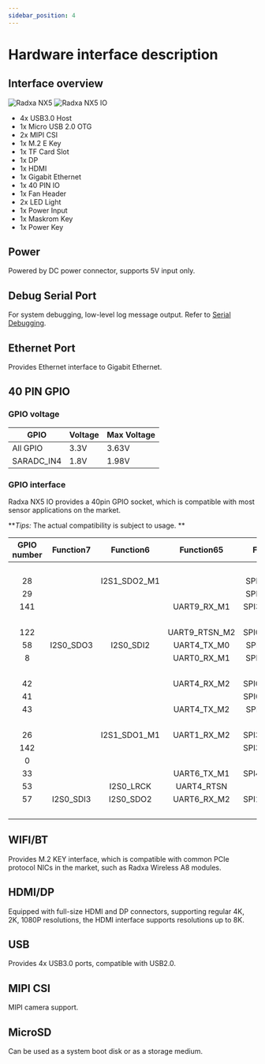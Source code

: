 ```yaml
---
sidebar_position: 4
---
```


# Hardware interface description

## Interface overview

![Radxa NX5](/img/nx5/nx5-overview.webp)
![Radxa NX5 IO](/img/nx5/nx5-io/nx5-io-overview.webp)

- 4x USB3.0 Host
- 1x Micro USB 2.0 OTG
- 2x MIPI CSI
- 1x M.2 E Key
- 1x TF Card Slot
- 1x DP
- 1x HDMI
- 1x Gigabit Ethernet
- 1x 40 PIN IO
- 1x Fan Header
- 2x LED Light
- 1x Power Input
- 1x Maskrom Key
- 1x Power Key

## Power

Powered by DC power connector, supports 5V input only.

## Debug Serial Port

For system debugging, low-level log message output.
Refer to [Serial Debugging](../radxa-os/low-level-dev/serial).

## Ethernet Port

Provides Ethernet interface to Gigabit Ethernet.

## 40 PIN GPIO

### GPIO voltage

| GPIO       | Voltage | Max Voltage |
| ---------- | ------- | ----------- |
| All GPIO   | 3.3V    | 3.63V       |
| SARADC_IN4 | 1.8V    | 1.98V       |

### GPIO interface

Radxa NX5 IO provides a 40pin GPIO socket, which is compatible with most sensor applications on the market.

**_Tips:_ The actual compatibility is subject to usage. **

<div className='gpio_style'>

| GPIO number | Function7 |  Function6   |   Function65  |  Function4   | Function3  |  Function2  | Function1 |               Pin#               |              Pin#               | Function1 |  Function2  |  Function3  |  Function4   |                 Function5                 |  Function6   | Function7  | GPIO number |
| :---------: | :-------: | :----------: | :-----------: | :----------: | :--------: | :---------: | :-------: | :------------------------------: | :-----------------------------: | :-------: | :---------: | :---------: | :----------: | :---------------------------------------: | :----------: | :--------: | :---------: |
|             |           |              |               |              |            |             |   +3.3V   | <div className='yellow'>1</div>  |  <div className='red'>2</div>   |   +5.0V   |             |             |              |                                           |              |            |             |
|     28      |           | I2S1_SDO2_M1 |               | SPI3_CS0_M2  | PWM3_IR_M0 | I2C1_SCL_M2 | GPIO0_D4  |  <div className='green'>3</div>  |  <div className='red'>4</div>   |   +5.0V   |             |             |              |                                           |              |            |             |
|     29      |           |              |               | SPI3_CS1_M2  |            | I2C1_SDA_M2 | GPIO0_D5  |  <div className='green'>5</div>  | <div className='black'>6</div>  |    GND    |             |             |              |                                           |              |            |             |
|     141     |           |              |  UART9_RX_M1  | SPI3_MISO_M1 |  PWM12_M1  |             | GPIO1_C0  |  <div className='green'>7</div>  | <div className='green'>8</div>  | GPIO0_B5  | I2C1_SCL_M0 |             |              | <div className='orange'>UART2_TX_M0</div> | I2S1_MCLK_M1 |            |     13      |
|             |           |              |               |              |            |             |    GND    |  <div className='black'>9</div>  | <div className='green'>10</div> | GPIO0_B6  | I2C1_SDA_M0 |             |              | <div className='orange'>UART2_RX_M0</div> | I2S1_SCLK_M1 |            |     14      |
|     122     |           |              | UART9_RTSN_M2 | SPI0_MOSI_M3 |            | I2C7_SCL_M2 | GPIO3_D2  | <div className='green'>11</div>  | <div className='green'>12</div> | GPIO1_C3  | I2C6_SCL_M1 | PWM7_IR_M2  | SPI4_CS0_M0  |                UART3_CTSN                 |  I2S0_SCLK   |            |     51      |
|     58      | I2S0_SDO3 |  I2S0_SDI2   |  UART4_TX_M0  | SPI1_CLK_M2  |  PWM0_M1   | I2C1_SCL_M4 | GPIO1_D2  | <div className='green'>13</div>  | <div className='black'>14</div> |    GND    |             |             |              |                                           |              |            |             |
|      8      |           |              |  UART0_RX_M1  | SPI2_CS1_M2  |            | I2C1_SCL_M1 | GPIO0_B0  | <div className='green'>15</div>  | <div className='green'>16</div> | GPIO1_D5  |             |             | SPI1_CS1_M2  |                                           |  I2S0_SDI1   |            |     61      |
|             |           |              |               |              |            |             |   +3.3V   | <div className='yellow'>17</div> | <div className='green'>18</div> | GPIO1_D3  | I2C1_SDA_M4 |   PWM1_M1   | SPI1_CS0_M2  |                UART4_RX_M0                |              |            |     59      |
|     42      |           |              |  UART4_RX_M2  | SPI0_MOSI_M2 |            |             | GPIO1_B2  | <div className='green'>19</div>  | <div className='black'>20</div> |    GND    |             |             |              |                                           |              |            |             |
|     41      |           |              |               | SPI0_MISO_M2 |            |             | GPIO1_B1  | <div className='green'>21</div>  | <div className='green'>22</div> | GPIO1_D0  | I2C7_SCL_M0 |             | SPI1_MISO_M2 |                UART6_TX_M2                |  I2S0_SDO1   |            |     56      |
|     43      |           |              |  UART4_TX_M2  | SPI0_CLK_M2  |            |             | GPIO1_B3  | <div className='green'>23</div>  | <div className='green'>24</div> | GPIO1_B4  |             |             | SPI0_CS0_M2  |                UART7_RX_M2                |              |            |     44      |
|             |           |              |               |              |            |             |    GND    | <div className='black'>25</div>  | <div className='green'>26</div> | GPIO1_B5  |             |             | SPI0_CS1_M2  |                UART7_TX_M2                |              |            |     45      |
|     26      |           | I2S1_SDO1_M1 |  UART1_RX_M2  | SPI3_MOSI_M2 |            | I2C0_SDA_M2 | GPIO0_D2  |  <div className='blue'>27</div>  | <div className='blue'>28</div>  | GPIO0_D1  | I2C0_SCL_M2 |             | SPI0_CS0_M0  |                UART1_TX_M2                | I2S1_SDO0_M1 | UART0_CTSN |     25      |
|     142     |           |              |               | SPI3_MOSI_M1 |  PWM13_M1  | I2C5_SCL_M1 | GPIO4_B6  | <div className='green'>29</div>  | <div className='black'>30</div> |    GND    |             |             |              |                                           |              |            |             |
|      0      |           |              |               |              |            |             | GPIO0_A0  | <div className='green'>31</div>  | <div className='green'>32</div> | GPIO4_B3  | I2C7_SDA_M3 | PWM15_IR_M1 |              |               UART8_CTSN_M0               | I2S1_SDO2_M0 |            |     139     |
|     33      |           |              |  UART6_TX_M1  | SPI4_MOSI_M2 |            | I2C2_SCL_M4 | GPIO1_A1  | <div className='green'>33</div>  | <div className='black'>34</div> |    GND    |             |             |              |                                           |              |            |             |
|     53      |           |  I2S0_LRCK   |  UART4_RTSN   |              |            | I2C2_SCL_M3 | GPIO1_C5  | <div className='green'>35</div>  | <div className='green'>36</div> | GPIO3_D3  | I2C7_SDA_M2 |  PWM10_M2   | SPI0_CLK_M3  |                                           |              |            |     123     |
|     57      | I2S0_SDI3 |  I2S0_SDO2   |  UART6_RX_M2  | SPI1_MOSI_M2 |            | I2C7_SDA_M0 | GPIO1_D1  | <div className='green'>37</div>  | <div className='green'>38</div> | GPIO1_D4  |             |             |              |                                           |  I2S0_SDI0   |            |     60      |
|             |           |              |               |              |            |             |    GND    | <div className='black'>39</div>  | <div className='green'>40</div> | GPIO1_C7  | I2C4_SCL_M4 |             |              |                UART4_CTSN                 |  I2S0_SDO0   |            |     55      |

</div>

## WIFI/BT

Provides M.2 KEY interface, which is compatible with common PCIe protocol NICs in the market, such as Radxa Wireless A8 modules.

## HDMI/DP

Equipped with full-size HDMI and DP connectors, supporting regular 4K, 2K, 1080P resolutions, the HDMI interface supports resolutions up to 8K.

## USB

Provides 4x USB3.0 ports, compatible with USB2.0.

## MIPI CSI

MIPI camera support.

## MicroSD

Can be used as a system boot disk or as a storage medium.
